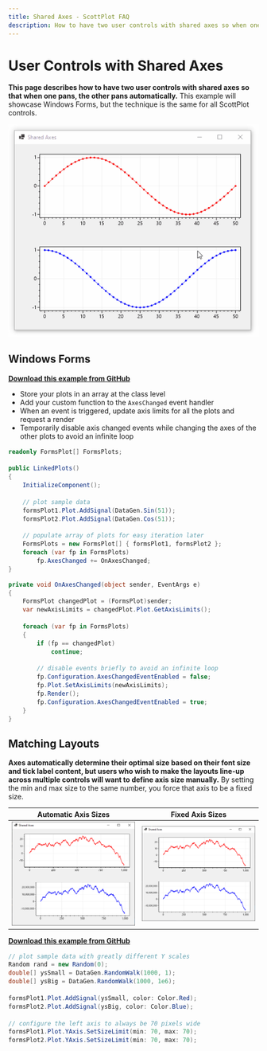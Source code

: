 ```yaml
---
title: Shared Axes - ScottPlot FAQ
description: How to have two user controls with shared axes so when one pans, the other pans automatically
---
```


# User Controls with Shared Axes

**This page describes how to have two user controls with shared axes so that when one pans, the other pans automatically.** This example will showcase Windows Forms, but the technique is the same for all ScottPlot controls.

<div class="text-center">

![](shared.gif)

</div>

## Windows Forms
[**Download this example from GitHub**](https://github.com/ScottPlot/Website/tree/main/src/faq/shared-axes/src/)

* Store your plots in an array at the class level
* Add your custom function to the `AxesChanged` event handler
* When an event is triggered, update axis limits for all the plots and request a render
* Temporarily disable axis changed events while changing the axes of the other plots to avoid an infinite loop

```cs
readonly FormsPlot[] FormsPlots;

public LinkedPlots()
{
    InitializeComponent();

    // plot sample data
    formsPlot1.Plot.AddSignal(DataGen.Sin(51));
    formsPlot2.Plot.AddSignal(DataGen.Cos(51));

    // populate array of plots for easy iteration later
    FormsPlots = new FormsPlot[] { formsPlot1, formsPlot2 };
    foreach (var fp in FormsPlots)
        fp.AxesChanged += OnAxesChanged;
}
```

```cs
private void OnAxesChanged(object sender, EventArgs e)
{
    FormsPlot changedPlot = (FormsPlot)sender;
    var newAxisLimits = changedPlot.Plot.GetAxisLimits();

    foreach (var fp in FormsPlots)
    {
        if (fp == changedPlot)
            continue;

        // disable events briefly to avoid an infinite loop
        fp.Configuration.AxesChangedEventEnabled = false;
        fp.Plot.SetAxisLimits(newAxisLimits);
        fp.Render();
        fp.Configuration.AxesChangedEventEnabled = true;
    }
}
```

## Matching Layouts

**Axes automatically determine their optimal size based on their font size and tick label content, but users who wish to make the layouts line-up across multiple controls will want to define axis size manually.** By setting the min and max size to the same number, you force that axis to be a fixed size.

Automatic Axis Sizes | Fixed Axis Sizes
---|---
![](screenshot-not-matched.png)|![](screenshot-matched.png)

[**Download this example from GitHub**](https://github.com/ScottPlot/Website/tree/main/src/faq/shared-axes/src/)

```cs
// plot sample data with greatly different Y scales
Random rand = new Random(0);
double[] ysSmall = DataGen.RandomWalk(1000, 1);
double[] ysBig = DataGen.RandomWalk(1000, 1e6);

formsPlot1.Plot.AddSignal(ysSmall, color: Color.Red);
formsPlot2.Plot.AddSignal(ysBig, color: Color.Blue);

// configure the left axis to always be 70 pixels wide
formsPlot1.Plot.YAxis.SetSizeLimit(min: 70, max: 70);
formsPlot2.Plot.YAxis.SetSizeLimit(min: 70, max: 70);
```